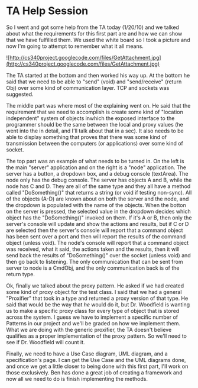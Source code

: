 # TA Help Session #

So I went and got some help from the TA today (1/20/10) and we talked about what the requirements for this first part are and how we can show that we have fulfilled them.  We used the white board so I took a picture and now I'm going to attempt to remember what it all means.

![http://cs340project.googlecode.com/files/GetAttachment.jpg](http://cs340project.googlecode.com/files/GetAttachment.jpg)

The TA started at the bottom and then worked his way up.  At the bottom he said that we need to be able to "send" (void) and "send/receive" (return Obj) over some kind of communication layer.  TCP and sockets was suggested.

The middle part was where most of the explaining went on.  He said that the requirement that we need to accomplish is create some kind of "location independent" system of objects inwhich the exposed interface to the programmer should be the same between the local and proxy values (he went into the in detail, and I'll talk about that in a sec). It also needs to be able to display something that proves that there was some kind of transmission between the computers (or applications) over some kind of socket.

The top part was an example of what needs to be turned in.  On the left is the main "server" application and on the right is a "node" application.  The server has a button, a dropdown box, and a debug console (textArea).  The node only has the debug console.  The server has objects A and B, while the node has C and D.  They are all of the same type and they all have a method called "DoSomething()" that returns a string (or void if testing non-sync).  All of the objects (A-D) are known about on both the server and the node, and the dropdown is populated with the name of the objects.  When the botton on the server is pressed, the selected value in the dropdown decides which object has the "DoSomething()" invoked on them.  If it's A or B, then only the server's console will update and show the actions and results, but if C or D are selected then the server's console will report that a command object has been sent over a port and then will report the results of the command object (unless void).  The node's console will report that a command object was received, what it said, the actions taken and the results, then it will send back the results of "DoSomething()" over the socket (unless void) and then go back to listening.  The only communication that can be sent from server to node is a CmdObj, and the only communication back is of the return type.

Ok, finally we talked about the proxy pattern.  He asked if we had created some kind of proxy object for the test class.  I said that we had a general "Proxifier" that took in a type and returned a proxy version of that type.  He said that would be the way that _he_ would do it, but Dr. Woodfield is wanting us to make a specific proxy class for every type of object that is stored across the system. I guess we have to implement a specific number of Patterns in our project and we'll be graded on how we implement them.  What we are doing with the generic proxifier, the TA doesn't believe qualifies as a proper implementation of the proxy pattern. So we'll need to see if Dr. Woodfield will count it.


Finally, we need to have a Use Case diagram, UML diagram, and a specification's page. I can get the Use Case and the UML diagrams done, and once we get a little closer to being done with this first part, I'll work on those exclusively.  Ben has done a great job of creating a framework and now all we need to do is finish implementing the methods.